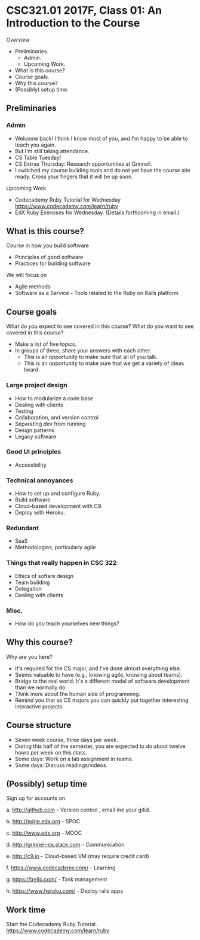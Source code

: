 CSC321.01 2017F, Class 01: An Introduction to the Course
========================================================

_Overview_

* Preliminaries.
    * Admin.
    * Upcoming Work.
* What is this course?
* Course goals.
* Why this course?
* (Possibly) setup time.

Preliminaries
-------------

### Admin

* Welcome back!  I think I know most of you, and I'm happy to be able to
  teach you again.
* But I'm still taking attendance.
* CS Table Tuesday!
* CS Extras Thursday: Research opportunities at Grinnell.
* I switched my course building tools and do not yet have the course
  site ready.  Cross your fingers that it will be up soon.

Upcoming Work

* Codecademy Ruby Tutorial for Wednesday
  <https://www.codecademy.com/learn/ruby>
* EdX Ruby Exercises for Wednesday.  (Details forthcoming in email.)

What is this course?
--------------------

Course in how you build software

* Principles of good software
* Practices for building software

We will focus on

* Agile methods
* Software as a Service - Tools related to the Ruby on Rails platform

Course goals
------------

What do you expect to see covered in this course?  What do you want to see
covered in this course?

* Make a list of five topics.
* In groups of three, share your answers with each other.
    * This is an opportunity to make sure that all of you talk.
    * This is an opportunity to make sure that we get a variety of
      ideas heard.

### Large project design

* How to modularize a code base
* Dealing with clients
* Testing
* Collaboration, and version control
* Separating dev from running
* Design patterns
* Legacy software

### Good UI principles

* Accessibility

### Technical annoyances

* How to set up and configure Ruby.
* Build software
* Cloud-based development with C9.
* Deploy with Heroku.

### Redundant

* SaaS
* Methodologies, particularly agile

### Things that really happen in CSC 322

* Ethics of softare design
* Team building
* Delegation
* Dealing with clients

### Misc.

* How do you teach yourselves new things?

Why this course?
----------------

Why are you here?

* It's required for the CS major, and I've done almost everything else.
* Seems valuable to have (e.g., knowing agile, knowing about teams).
* Bridge to the real world: It's a different model of software development 
  than we normally do.
* Think more about the human side of programming.
* Remind you that as CS majors you can quickly put together interesting
  interactive projects 

Course structure
----------------

* Seven week course, three days per week.
* During this half of the semester, you are expected to do about twelve
  hours per week on this class.
* Some days: Work on a lab assignment in teams.
* Some days: Discuss readings/videos.

(Possibly) setup time
---------------------

Sign up for accounts on

a. <http://github.com> - Version control ; email me your gitid.

b. <http://edge.edx.org> - SPOC

c. <http://www.edx.org> - MOOC

d. <http://grinnell-cs.slack.com> - Communication

e. <http://c9.io> - Cloud-based VM (may require credit card)

f. <https://www.codecademy.com/> - Learning

g. <https://trello.com/> - Task management

h. <https://www.heroku.com/> - Deploy rails apps

Work time
---------

Start the Codecademy Ruby Tutorial.  
<https://www.codecademy.com/learn/ruby>

